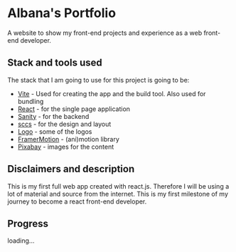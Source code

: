 # Albana's Portfolio

A website to show my front-end projects and experience as a web front-end developer.

## Stack and tools used

The stack that I am going to use for this project is going to be:
- [Vite](https://vitejs.dev/) - Used for creating the app and the build tool. Also used for bundling
- [React](https://reactjs.org/) - for the single page application
- [Sanity](https://www.sanity.io/) - for the backend
- [sccs](https://sass-lang.com/) - for the design and layout
- [Logo](https://logo.com/) - some of the logos
- [FramerMotion](https://www.framer.com/motion/) - (ani)motion library
- [Pixabay](https://pixabay.com/) - images for the content


## Disclaimers and description

This is my first full web app created with react.js. Therefore I will be using a lot of material and source from the internet. This is my first milestone of my journey to become a react front-end developer.


## Progress

loading...
